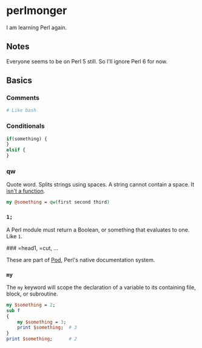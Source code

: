 # perlmonger

I am learning Perl again.

## Notes

Everyone seems to be on Perl 5 still. So I'll ignore Perl 6 for now.

## Basics

### Comments

```perl
# Like bash
```

### Conditionals

```perl
if(something) {
}
elsif {
}
```

### qw

Quote word. Splits strings using spaces. A string cannot contain a space. It [isn't a function](https://perlmaven.com/qw-quote-word).

```perl
my @something = qw(first second third)
```

### `1;`

A Perl module must return a Boolean, or something that evaluates to one. Like `1`.

### =head1, =cut, ...

These are part of [Pod](https://perldoc.perl.org/perlpod.html), Perl's native documentation system.

### `my`

The `my` keyword will scope the declaration of a variable to its containing file, block, or subroutine.

```perl
my $something = 2;
sub f
{
    my $something = 3;
    print $something;  # 3
}
print $something;      # 2
```
